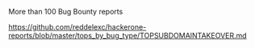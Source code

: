 More than 100 Bug Bounty reports  

<https://github.com/reddelexc/hackerone-reports/blob/master/tops_by_bug_type/TOPSUBDOMAINTAKEOVER.md>
